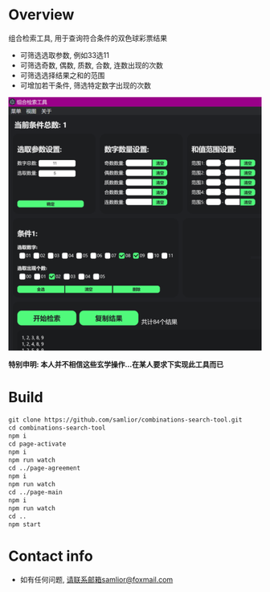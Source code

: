 # Overview

组合检索工具, 用于查询符合条件的双色球彩票结果

+ 可筛选选取参数, 例如33选11
+ 可筛选奇数, 偶数, 质数, 合数, 连数出现的次数
+ 可筛选选择结果之和的范围
+ 可增加若干条件, 筛选特定数字出现的次数

![avatar](/img/sni.png)

**特别申明: 本人并不相信这些玄学操作...在某人要求下实现此工具而已**

# Build

```
git clone https://github.com/samlior/combinations-search-tool.git
cd combinations-search-tool
npm i
cd page-activate
npm i
npm run watch
cd ../page-agreement
npm i
npm run watch
cd ../page-main
npm i
npm run watch
cd ..
npm start
```

# Contact info

+ 如有任何问题, 请联系邮箱samlior@foxmail.com
